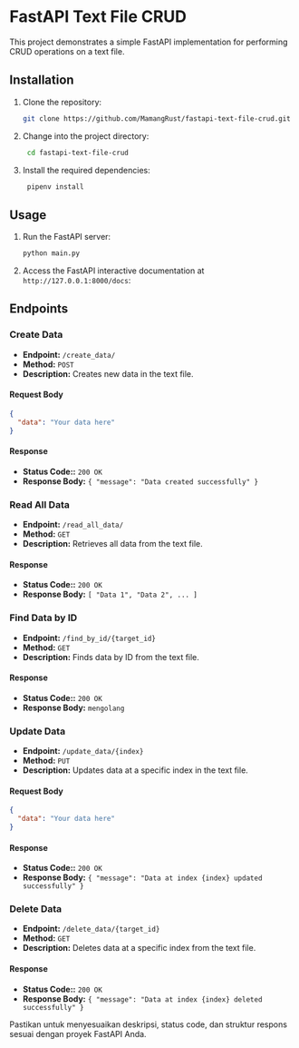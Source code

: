 # FastAPI Text File CRUD

This project demonstrates a simple FastAPI implementation for performing CRUD operations on a text file.

## Installation

1. Clone the repository:

   ```bash
   git clone https://github.com/MamangRust/fastapi-text-file-crud.git
2. Change into the project directory:
   ```bash
    cd fastapi-text-file-crud

   ```
3. Install the required dependencies:
   ```bash
    pipenv install
   ```

## Usage

1. Run the FastAPI server:
   ```bash
   python main.py
   ```
2. Access the FastAPI interactive documentation at `http://127.0.0.1:8000/docs`:
   
## Endpoints

### Create Data

- **Endpoint:** `/create_data/`
- **Method:** `POST`
- **Description:** Creates new data in the text file.

#### Request Body

```json
{
  "data": "Your data here"
}
```

#### Response
- **Status Code::** `200 OK`
- **Response Body:** `{ "message": "Data created successfully" }`


### Read All Data

- **Endpoint:** `/read_all_data/`
- **Method:** `GET`
- **Description:** Retrieves all data from the text file.


#### Response
- **Status Code::** `200 OK`
- **Response Body:** `[ "Data 1", "Data 2", ... ]`


### Find Data by ID

- **Endpoint:** `/find_by_id/{target_id}`
- **Method:** `GET`
- **Description:** Finds data by ID from the text file.


#### Response
- **Status Code::** `200 OK`
- **Response Body:** `mengolang`


### Update Data

- **Endpoint:** `/update_data/{index}`
- **Method:** `PUT`
- **Description:** Updates data at a specific index in the text file.


#### Request Body

```json
{
  "data": "Your data here"
}
```

#### Response
- **Status Code::** `200 OK`
- **Response Body:** `{ "message": "Data at index {index} updated successfully" }`


### Delete Data

- **Endpoint:** `/delete_data/{target_id}`
- **Method:** `GET`
- **Description:** Deletes data at a specific index from the text file.


#### Response
- **Status Code::** `200 OK`
- **Response Body:** `{ "message": "Data at index {index} deleted successfully" }`



Pastikan untuk menyesuaikan deskripsi, status code, dan struktur respons sesuai dengan proyek FastAPI Anda.
